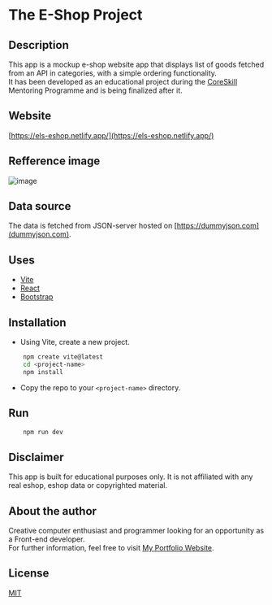 # The E-Shop Project

## Description

This app is a mockup e-shop website app that displays list of goods fetched from an API in categories, with a simple ordering functionality.  
It has been developed as an educational project during the [CoreSkill](https://coreskill.tech/) Mentoring Programme and is being finalized after it.

## Website

[https://els-eshop.netlify.app/](https://els-eshop.netlify.app/)

## Refference image

![image](https://github.com/user-attachments/assets/529fdbbd-6a86-4d31-9932-e59168b57615)

## Data source

The data is fetched from JSON-server hosted on [https://dummyjson.com](dummyjson.com).

## Uses

-   [Vite](https://vitejs.dev)
-   [React](https://reactjs.org)
-   [Bootstrap](https://getbootstrap.com)

## Installation

-   Using Vite, create a new project.

```bash
    npm create vite@latest
    cd <project-name>
    npm install
```

-   Copy the repo to your `<project-name>` directory.

## Run

```bash
    npm run dev
```

## Disclaimer

This app is built for educational purposes only. It is not affiliated with any real eshop, eshop data or copyrighted material.

## About the author

Creative computer enthusiast and programmer looking for an opportunity as a Front-end developer.  
For further information, feel free to visit [My Portfolio Website](https://senovska.eu).

## License

[MIT](https://choosealicense.com/licenses/mit/)
